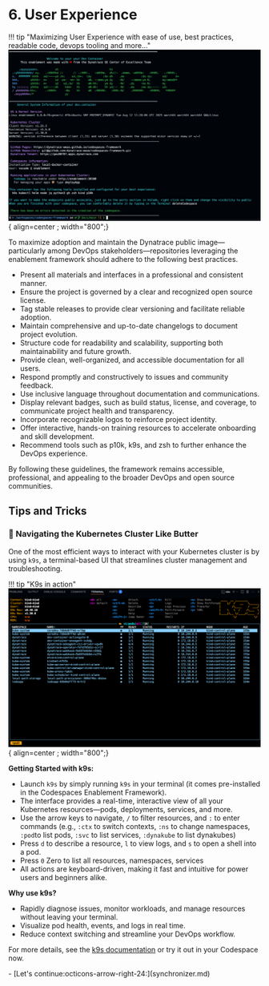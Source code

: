 

# 6. User Experience

!!! tip "Maximizing User Experience with ease of use, best practices, readable code, devops tooling and more..."
	![greeting](img/greeting.png){ align=center ; width="800";} 


To maximize adoption and maintain the Dynatrace public image—particularly among DevOps stakeholders—repositories leveraging the enablement framework should adhere to the following best practices.

- Present all materials and interfaces in a professional and consistent manner.
- Ensure the project is governed by a clear and recognized open source license.
- Tag stable releases to provide clear versioning and facilitate reliable adoption.
- Maintain comprehensive and up-to-date changelogs to document project evolution.
- Structure code for readability and scalability, supporting both maintainability and future growth.
- Provide clean, well-organized, and accessible documentation for all users.
- Respond promptly and constructively to issues and community feedback.
- Use inclusive language throughout documentation and communications.
- Display relevant badges, such as build status, license, and coverage, to communicate project health and transparency.
- Incorporate recognizable logos to reinforce project identity.
- Offer interactive, hands-on training resources to accelerate onboarding and skill development.
- Recommend tools such as p10k, k9s, and zsh to further enhance the DevOps experience.

By following these guidelines, the framework remains accessible, professional, and appealing to the broader DevOps and open source communities.


## Tips and Tricks

### 🧈 Navigating the Kubernetes Cluster Like Butter

One of the most efficient ways to interact with your Kubernetes cluster is by using `k9s`, a terminal-based UI that streamlines cluster management and troubleshooting.

!!! tip "K9s in action"
	![k9s](img/k9s.png){ align=center ; width="800";} 


**Getting Started with k9s:**

- Launch `k9s` by simply running `k9s` in your terminal (it comes pre-installed in the Codespaces Enablement Framework).
- The interface provides a real-time, interactive view of all your Kubernetes resources—pods, deployments, services, and more.
- Use the arrow keys to navigate, `/` to filter resources, and `:` to enter commands (e.g., `:ctx` to switch contexts, `:ns` to change namespaces, `:pod`to list pods, `:svc` to list services, `:dynakube` to list dynakubes)
- Press `d` to describe a resource, `l` to view logs, and `s` to open a shell into a pod.
- Press `0` Zero to list all resources, namespaces, services
- All actions are keyboard-driven, making it fast and intuitive for power users and beginners alike.

**Why use k9s?**

- Rapidly diagnose issues, monitor workloads, and manage resources without leaving your terminal.
- Visualize pod health, events, and logs in real time.
- Reduce context switching and streamline your DevOps workflow.


For more details, see the [k9s documentation](https://k9scli.io/) or try it out in your Codespace now.

<div class="grid cards" markdown>
- [Let's continue:octicons-arrow-right-24:](synchronizer.md)
</div>